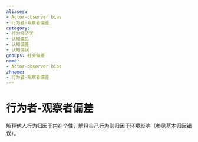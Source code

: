 ```yaml
---
aliases:
- Actor-observer bias
- 行为者-观察者偏差
category:
- 行为经济学
- 认知偏见
- 认知偏差
- 认知偏误
groups: 社会偏差
name:
- Actor-observer bias
zhname:
- 行为者-观察者偏差
---
```


# 行为者-观察者偏差

解释他人行为归因于内在个性，解释自己行为则归因于环境影响（参见基本归因错误）。
